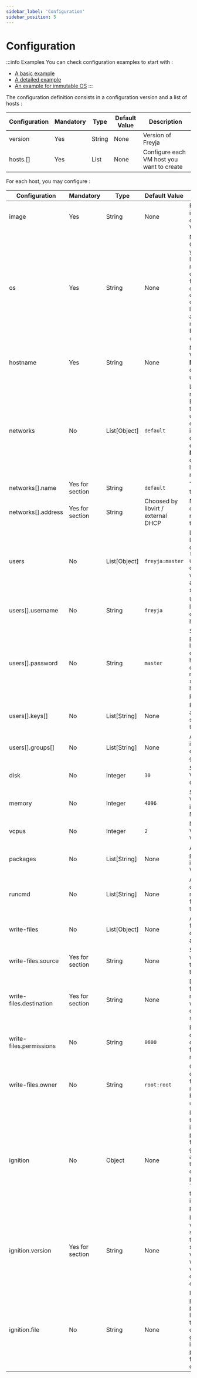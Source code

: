 ```yaml
---
sidebar_label: 'Configuration'
sidebar_position: 5
---
```


# Configuration

:::info Examples
You can check configuration examples to start with :
* [A basic example](_static/basic.yaml)
* [A detailed example](_static/detailed.yaml)
* [An example for immutable OS](_static/immutable.yaml)
:::

The configuration definition consists in a configuration version and a list of hosts :

| **Configuration** | **Mandatory** | **Type** | **Default Value** | **Description**                           |
|-------------------|---------------|----------|-------------------|-------------------------------------------|
| version           | Yes           | String   | None              | Version of Freyja                         |
| hosts.[]          | Yes           | List     | None              | Configure each VM host you want to create |

For each host, you may configure :

| **Configuration**       | **Mandatory**   | **Type**     | **Default Value**                  | **Description**                                                                                                                                                                     |
|-------------------------|-----------------|--------------|------------------------------------|-------------------------------------------------------------------------------------------------------------------------------------------------------------------------------------|
| image                   | Yes             | String       | None                               | Path of the image file to create your VM host.                                                                                                                                      |
| os                      | Yes             | String       | None                               | Name of the OS to create your VM host. It **MUST** match the OS of the image file. Use the command `osinfo-query os` to get the list of the accepted OS names. Example : `centos8`. |
| hostname                | Yes             | String       | None                               | Name of the VM host. It **MUST NOT** contain underscores.                                                                                                                           |
| networks                | No              | List[Object] | `default`                          | List of networks. Each one of them will be used to create a new interface if it does not exist. You **MUST** configure at least one network.                                        |
| networks[].name         | Yes for section | String       | `default`                          | The name of the network.                                                                                                                                                            |
| networks[].address      | Yes for section | String       | Choosed by libvirt / external DHCP | MAC address of the current network for this host.                                                                                                                                   |
| users                   | No              | List[Object] | `freyja:master`                    | List of users. If none, a default `freyja:master` user is created without an authorized ssh key                                                                                     |
| users[].username        | No              | String       | `freyja`                           | Username to log into the created VM host.                                                                                                                                           |
| users[].password        | No              | String       | `master`                           | SHA2 hashed password to log into the created VM host. Use command `mkpasswd -m sha-512` to hash the password                                                                        |
| users[].keys[]          | No              | List[String] | None                               | Path to authorized ssh keys for this user.                                                                                                                                          |
| users[].groups[]        | No              | List[String] | None                               | Add the user into these configured groups.                                                                                                                                          |
| disk                    | No              | Integer      | `30`                               | Size of the VM disk in GigaBytes.                                                                                                                                                   |
| memory                  | No              | Integer      | `4096`                             | Size of the VM memory in MegaBytes.                                                                                                                                                 |
| vcpus                   | No              | Integer      | `2`                                | Number of VCPUS of the VM.                                                                                                                                                          |
| packages                | No              | List[String] | None                               | Additional packages to install during VM startup                                                                                                                                    |
| runcmd                  | No              | List[String] | None                               | Additional commands to run for the first boot of the machine                                                                                                                        |
| write-files             | No              | List[Object] | None                               | Additional files to write on machines at boot                                                                                                                                       |
| write-files.source      | Yes for section | String       | None                               | Source file with content to write on the machine                                                                                                                                    |
| write-files.destination | Yes for section | String       | None                               | Destination file on machine to write with the content of the source file                                                                                                            |
| write-files.permissions | No              | String       | `0600`                             | Permissions of the destination file on the machine                                                                                                                                  |
| write-files.owner       | No              | String       | `root:root`                        | Owner of the destination file on the machine. Format is `user:group`.                                                                                                               |
| ignition                | No              | Object       | None                               | If enabled, triggers the ignition provisioning file generation and disable the default cloud-init provisioning. Then starts the VMs with ignition provisioning.                     |
| ignition.version        | Yes for section | String       | None                               | Ignition version supported by the `os`. Make sure this version fits with the `os` version for compatibility concerns.                                                               |
| ignition.file           | No              | String       | None                               | Ignition file path for VM provisioning. If provided, this file will override the generated ignition provisioning file with its own content.                                         |
